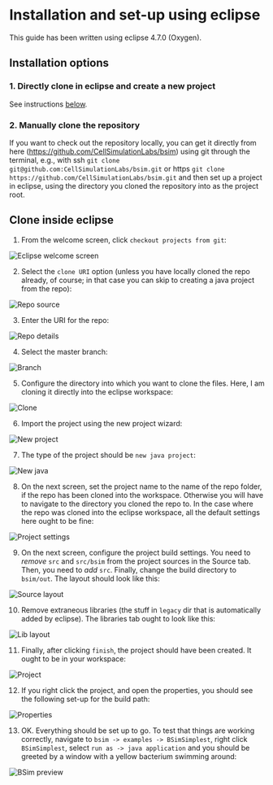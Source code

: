 # Installation and set-up using eclipse

This guide has been written using eclipse 4.7.0 (Oxygen).

## Installation options

### 1. Directly clone in eclipse and create a new project

See instructions [below](#clone-inside-eclipse).

### 2. Manually clone the repository

If you want to check out the repository locally, you can get it directly from here (https://github.com/CellSimulationLabs/bsim) using git through the terminal, e.g., with ssh
`git clone git@github.com:CellSimulationLabs/bsim.git`
or https
`git clone https://github.com/CellSimulationLabs/bsim.git`
and then set up a project in eclipse, using the directory you cloned the repository into as the project root.

## Clone inside eclipse

1. From the welcome screen, click `checkout projects from git`:

![Eclipse welcome screen](./img/1-welcome.png)

2. Select the `clone URI` option (unless you have locally cloned the repo already, of course; in that case you can skip to creating a java project from the repo):

![Repo source](./img/2-uri.png)

3. Enter the URI for the repo:

![Repo details](./img/3-clone-from-uri.png)

4. Select the master branch:

![Branch](./img/4-branch.png)

5. Configure the directory into which you want to clone the files. Here, I am cloning it directly into the eclipse workspace:

![Clone](./img/5-outdir.png)

6. Import the project using the new project wizard:

![New project](./img/6-newproject.png)

7. The type of the project should be `new java project`:

![New java](./img/7-newjava.png)

8. On the next screen, set the project name to the name of the repo folder, if the repo has been cloned into the workspace. Otherwise you will have to navigate to the directory you cloned the repo to. In the case where the repo was cloned into the eclipse workspace, all the default settings here ought to be fine:

![Project settings](./img/8-create-settings.png)

9. On the next screen, configure the project build settings. You need to _remove_ `src` and `src/bsim` from the project sources in the Source tab. Then, you need to _add_ `src`. Finally, change the build directory to `bsim/out`. The layout should look like this:

![Source layout](./img/9-create-src.png)

10. Remove extraneous libraries (the stuff in `legacy` dir that is automatically added by eclipse). The libraries tab ought to look like this:

![Lib layout](./img/10-create-lib.png)

11. Finally, after clicking `finish`, the project should have been created. It ought to be in your workspace:

![Project](./img/11-project.png)

12. If you right click the project, and open the properties, you should see the following set-up for the build path:

![Properties](./img/12-properties-src.png)

13. OK. Everything should be set up to go. To test that things are working correctly, navigate to `bsim -> examples -> BSimSimplest`, right click `BSimSimplest`, select `run as -> java application` and you should be greeted by a window with a yellow bacterium swimming around:

![BSim preview](./img/13-bsim-preview.png)




















